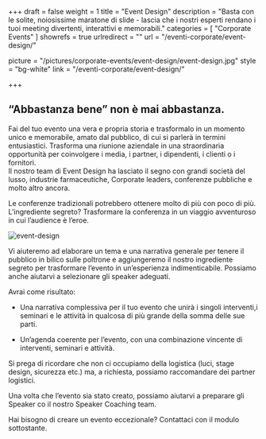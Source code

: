 +++
draft 		= false
weight		= 1
title 		= "Event Design"
description	= "Basta con le solite, noiosissime maratone di slide - lascia che i nostri esperti rendano i tuoi meeting divertenti, interattivi e memorabili."
categories	= [ "Corporate Events" ]
showrefs	= true
urlredirect	= ""
url	 		= "/eventi-corporate/event-design/"

picture		= "/pictures/corporate-events/event-design/event-design.jpg"
style		= "bg-white"
link 		= "/eventi-corporate/event-design/"

+++

## “Abbastanza bene” non è mai abbastanza.

Fai del tuo evento una vera e propria storia e trasformalo in un momento unico e memorabile, amato dal pubblico, di cui si parlerà in termini entusiastici. Trasforma una riunione aziendale in una straordinaria opportunità per coinvolgere i media, i partner, i dipendenti, i clienti o i fornitori.  
Il nostro team di Event Design ha lasciato il segno con grandi società del lusso, industrie farmaceutiche, Corporate leaders, conferenze pubbliche e molto altro ancora. 

Le conferenze tradizionali potrebbero ottenere molto di più con poco di più. 
L’ingrediente segreto? Trasformare la conferenza in un viaggio avventuroso in cui l’audience è l’eroe. 

![event-design][pic1]

Vi aiuteremo ad elaborare un tema e una narrativa generale per tenere il pubblico in bilico sulle poltrone e aggiungeremo il nostro ingrediente segreto per trasformare l’evento in un’esperienza indimenticabile. Possiamo anche aiutarvi a selezionare gli speaker adeguati.  

Avrai come risultato:

* Una narrativa complessiva per il tuo evento che unirà i singoli interventi,i seminari e le attività in qualcosa di più grande della somma delle sue parti. 

* Un’agenda coerente per l’evento, con una combinazione vincente di interventi, seminari e attività. 

Si prega di ricordare che non ci occupiamo della logistica (luci, stage design, sicurezza etc.) ma, a richiesta, possiamo raccomandare dei partner logistici. 

Una volta che l’evento sia stato creato, possiamo aiutarvi a preparare gli Speaker co il nostro Speaker Coaching team. 

Hai bisogno di creare un evento eccezionale? Contattaci con il modulo sottostante. 

[pic1]: /pictures/corporate-events/event-design/event-design.jpg